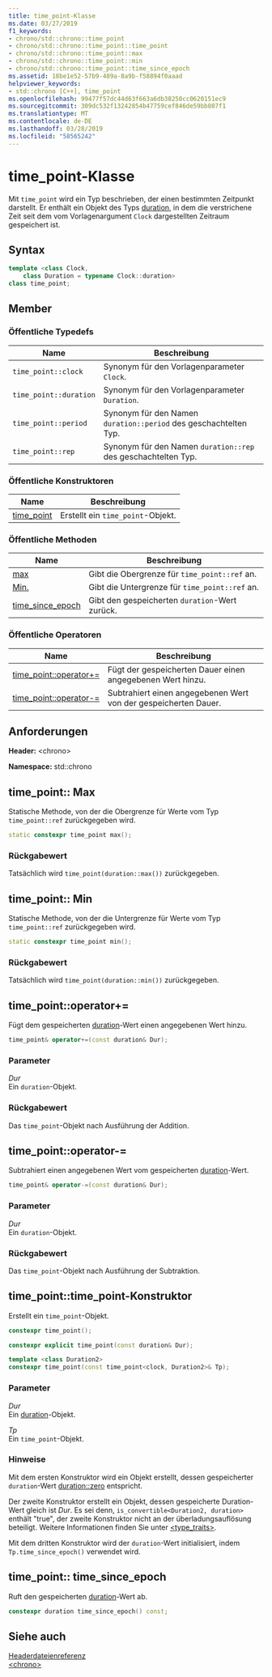 ```yaml
---
title: time_point-Klasse
ms.date: 03/27/2019
f1_keywords:
- chrono/std::chrono::time_point
- chrono/std::chrono::time_point::time_point
- chrono/std::chrono::time_point::max
- chrono/std::chrono::time_point::min
- chrono/std::chrono::time_point::time_since_epoch
ms.assetid: 18be1e52-57b9-489a-8a9b-f58894f0aaad
helpviewer_keywords:
- std::chrono [C++], time_point
ms.openlocfilehash: 99477f57dc44d63f663a6db38250cc0620151ec9
ms.sourcegitcommit: 309dc532f13242854b47759cef846de59bb807f1
ms.translationtype: MT
ms.contentlocale: de-DE
ms.lasthandoff: 03/28/2019
ms.locfileid: "58565242"
---
```

# <a name="timepoint-class"></a>time_point-Klasse

Mit `time_point` wird ein Typ beschrieben, der einen bestimmten Zeitpunkt darstellt. Er enthält ein Objekt des Typs [duration](../standard-library/duration-class.md), in dem die verstrichene Zeit seit dem vom Vorlagenargument `Clock` dargestellten Zeitraum gespeichert ist.

## <a name="syntax"></a>Syntax

```cpp
template <class Clock,
    class Duration = typename Clock::duration>
class time_point;
```

## <a name="members"></a>Member

### <a name="public-typedefs"></a>Öffentliche Typedefs

|Name|Beschreibung|
|----------|-----------------|
|`time_point::clock`|Synonym für den Vorlagenparameter `Clock`.|
|`time_point::duration`|Synonym für den Vorlagenparameter `Duration`.|
|`time_point::period`|Synonym für den Namen `duration::period` des geschachtelten Typ.|
|`time_point::rep`|Synonym für den Namen `duration::rep` des geschachtelten Typ.|

### <a name="public-constructors"></a>Öffentliche Konstruktoren

|Name|Beschreibung|
|----------|-----------------|
|[time_point](#time_point)|Erstellt ein `time_point`-Objekt.|

### <a name="public-methods"></a>Öffentliche Methoden

|Name|Beschreibung|
|----------|-----------------|
|[max](#max)|Gibt die Obergrenze für `time_point::ref` an.|
|[Min.](#min)|Gibt die Untergrenze für `time_point::ref` an.|
|[time_since_epoch](#time_since_epoch)|Gibt den gespeicherten `duration`-Wert zurück.|

### <a name="public-operators"></a>Öffentliche Operatoren

|Name|Beschreibung|
|----------|-----------------|
|[time_point::operator+=](#op_add_eq)|Fügt der gespeicherten Dauer einen angegebenen Wert hinzu.|
|[time_point::operator-=](#operator-_eq)|Subtrahiert einen angegebenen Wert von der gespeicherten Dauer.|

## <a name="requirements"></a>Anforderungen

**Header:** \<chrono>

**Namespace:** std::chrono

## <a name="max"></a>  time_point:: Max

Statische Methode, von der die Obergrenze für Werte vom Typ `time_point::ref` zurückgegeben wird.

```cpp
static constexpr time_point max();
```

### <a name="return-value"></a>Rückgabewert

Tatsächlich wird `time_point(duration::max())` zurückgegeben.

## <a name="min"></a>  time_point:: Min

Statische Methode, von der die Untergrenze für Werte vom Typ `time_point::ref` zurückgegeben wird.

```cpp
static constexpr time_point min();
```

### <a name="return-value"></a>Rückgabewert

Tatsächlich wird `time_point(duration::min())` zurückgegeben.

## <a name="op_add_eq"></a> time_point::operator+=

Fügt dem gespeicherten [duration](../standard-library/duration-class.md)-Wert einen angegebenen Wert hinzu.

```cpp
time_point& operator+=(const duration& Dur);
```

### <a name="parameters"></a>Parameter

*Dur*<br/>
Ein `duration`-Objekt.

### <a name="return-value"></a>Rückgabewert

Das `time_point`-Objekt nach Ausführung der Addition.

## <a name="operator-_eq"></a> time_point::operator-=

Subtrahiert einen angegebenen Wert vom gespeicherten [duration](../standard-library/duration-class.md)-Wert.

```cpp
time_point& operator-=(const duration& Dur);
```

### <a name="parameters"></a>Parameter

*Dur*<br/>
Ein `duration`-Objekt.

### <a name="return-value"></a>Rückgabewert

Das `time_point`-Objekt nach Ausführung der Subtraktion.

## <a name="time_point"></a> time_point::time_point-Konstruktor

Erstellt ein `time_point`-Objekt.

```cpp
constexpr time_point();

constexpr explicit time_point(const duration& Dur);

template <class Duration2>
constexpr time_point(const time_point<clock, Duration2>& Tp);
```

### <a name="parameters"></a>Parameter

*Dur*<br/>
Ein [duration](../standard-library/duration-class.md)-Objekt.

*Tp*<br/>
Ein `time_point`-Objekt.

### <a name="remarks"></a>Hinweise

Mit dem ersten Konstruktor wird ein Objekt erstellt, dessen gespeicherter `duration`-Wert [duration::zero](../standard-library/duration-class.md#zero) entspricht.

Der zweite Konstruktor erstellt ein Objekt, dessen gespeicherte Duration-Wert gleich ist *Dur*. Es sei denn, `is_convertible<Duration2, duration>` enthält "true", der zweite Konstruktor nicht an der überladungsauflösung beteiligt. Weitere Informationen finden Sie unter [<type_traits>](../standard-library/type-traits.md).

Mit dem dritten Konstruktor wird der `duration`-Wert initialisiert, indem `Tp.time_since_epoch()` verwendet wird.

## <a name="time_since_epoch"></a>  time_point:: time_since_epoch

Ruft den gespeicherten [duration](../standard-library/duration-class.md)-Wert ab.

```cpp
constexpr duration time_since_epoch() const;
```

## <a name="see-also"></a>Siehe auch

[Headerdateienreferenz](../standard-library/cpp-standard-library-header-files.md)<br/>
[\<chrono>](../standard-library/chrono.md)<br/>
